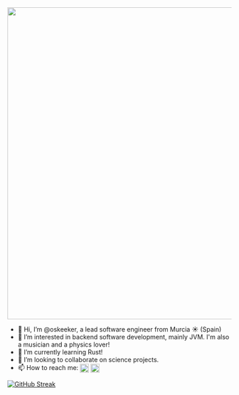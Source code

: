  <img width="700" src="https://images5.alphacoders.com/105/1051725.jpg">

- 👋 Hi, I’m @oskeeker, a lead software engineer from Murcia :sunny: (Spain)
- 👀 I’m interested in backend software development, mainly JVM. I'm also a musician and a physics lover!
- 🌱 I’m currently learning Rust!
- 💞️ I’m looking to collaborate on science projects. 
- 📫 How to reach me: <a href="https://www.linkedin.com/in/oskeeker/" target="blank"><img align="center" src="https://cdn-icons-png.flaticon.com/512/3536/3536505.png" height="20" /></a> <a href="https://twitter.com/oskeeker" target="blank"><img align="center" src="https://cdn-icons-png.flaticon.com/512/3256/3256013.png" height="20" /></a> <a href="https://oskeeker.bandcamp.com/releases" target="blank"><img align="center" src="https://cdn-icons-png.flaticon.com/512/168/168742.png" height="12" /></a>



[![GitHub Streak](https://github-readme-streak-stats.herokuapp.com?user=oskeeker&theme=gruvbox_duo&hide_border=true)](https://git.io/streak-stats)

<!---
oskeeker/oskeeker is a ✨ special ✨ repository because its `README.md` (this file) appears on your GitHub profile.
You can click the Preview link to take a look at your changes.
--->
